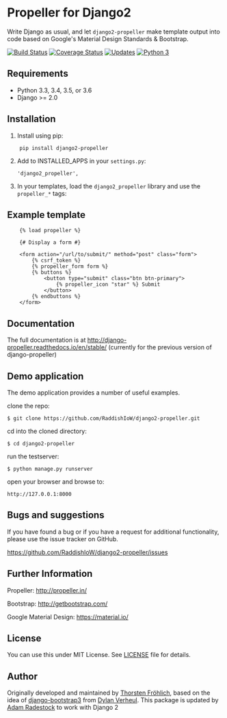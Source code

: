 Propeller for Django2
====================

Write Django as usual, and let ``django2-propeller`` make template output into code based on Google's Material Design Standards & Bootstrap.


[![Build Status](https://travis-ci.com/RaddishIoW/django2-propeller.svg?branch=stable)](https://travis-ci.com/RaddishIoW/django2-propeller)
[![Coverage Status](https://coveralls.io/repos/github/RaddishIoW/django2-propeller/badge.svg?branch=stable)](https://coveralls.io/github/RaddishIoW/django2-propeller?branch=stable)
[![Updates](https://pyup.io/repos/github/RaddishIoW/django2-propeller/shield.svg)](https://pyup.io/repos/github/RaddishIoW/django2-propeller/)
[![Python 3](https://pyup.io/repos/github/RaddishIoW/django2-propeller/python-3-shield.svg)](https://pyup.io/repos/github/RaddishIoW/django2-propeller/)


Requirements
------------

- Python 3.3, 3.4, 3.5, or 3.6
- Django >= 2.0


Installation
------------

1. Install using pip:
```
    pip install django2-propeller
```

2. Add to INSTALLED_APPS in your ``settings.py``:

   ```
   'django2_propeller',
   ```

3. In your templates, load the ``django2_propeller`` library and use the ``propeller_*`` tags:



Example template
----------------

```
    {% load propeller %}

    {# Display a form #}

    <form action="/url/to/submit/" method="post" class="form">
        {% csrf_token %}
        {% propeller_form form %}
        {% buttons %}
            <button type="submit" class="btn btn-primary">
                {% propeller_icon "star" %} Submit
            </button>
        {% endbuttons %}
    </form>
```


Documentation
-------------

The full documentation is at http://django-propeller.readthedocs.io/en/stable/ (currently for the previous version of django-propeller)


Demo application
----------------

The demo application provides a number of useful examples.

clone the repo:

    $ git clone https://github.com/RaddishIoW/django2-propeller.git

cd into the cloned directory:

    $ cd django2-propeller

run the testserver:

    $ python manage.py runserver

open your browser and browse to:

    http://127.0.0.1:8000


Bugs and suggestions
--------------------

If you have found a bug or if you have a request for additional functionality, please use the issue tracker on GitHub.

https://github.com/RaddishIoW/django2-propeller/issues


Further Information
-------------------

Propeller: http://propeller.in/

Bootstrap: http://getbootstrap.com/

Google Material Design: https://material.io/


License
-------

You can use this under MIT License. See [LICENSE](LICENSE) file for details.


Author
------

Originally developed and maintained by [Thorsten Fröhlich](https://github.com/tfroehlich82),
based on the idea of [django-bootstrap3](https://github.com/dyve/django-bootstrap3) from [Dylan Verheul](https://github.com/dyve).
This package is updated by [Adam Radestock](https://github.com/RaddishIoW) to work with Django 2
